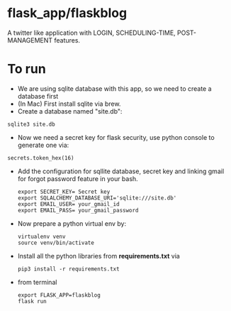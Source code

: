 # flask_app/flaskblog
A twitter like application with LOGIN, SCHEDULING-TIME, POST-MANAGEMENT features.

# To run 
* We are using sqlite database with this app, so we need to create a database first
* (In Mac) First install sqlite via brew.
* Create a database named "site.db":
```
sqlite3 site.db
```
* Now we need a secret key for flask security, use python console to generate one via:
```
secrets.token_hex(16)
```
* Add the configuration for sqllite database, secret key and linking gmail for forgot password feature in your bash.
  ```
  export SECRET_KEY= Secret key
  export SQLALCHEMY_DATABASE_URI='sqlite:///site.db'
  export EMAIL_USER= your_gmail_id
  export EMAIL_PASS= your_gmail_password
  ```
* Now prepare a python virtual env by:
  ```
  virtualenv venv
  source venv/bin/activate
  ```
* Install all the python libraries from __requirements.txt__ via  
  ```
  pip3 install -r requirements.txt
  ```
* from terminal  
  ```
  export FLASK_APP=flaskblog
  flask run
  ```
